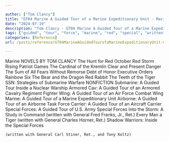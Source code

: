 ```yaml
---

author: ["Tom Clancy"]
title: "GT04 Marine A Guided Tour of a Marine Expeditionary Unit - Marine_split_001.html"
date: "2024-07-19"
description: "Tom Clancy - GT04 Marine A Guided Tour of a Marine Expeditionary Unit"
tags: ["guided", "tour", "force", "marine", "red", "special", "written", "general", "storm", "tiger", "submarine", "inside", "armored", "wing", "airborne", "carrier", "ret", "novel", "tom", "clancy", "hunt", "october", "rising", "patriot", "game"]
categories: [Reference]
url: /posts/reference/GT04MarineAGuidedTourofaMarineExpeditionaryUnit-marinesplit001html

---
```



Marine
NOVELS BY TOM CLANCY
The Hunt for Red October
Red Storm Rising
Patriot Games
The Cardinal of the Kremlin
Clear and Present Danger
The Sum of All Fears
Without Remorse
Debt of Honor
Executive Orders
Rainbow Six
The Bear and the Dragon
Red Rabbit
The Teeth of the Tiger
SSN: Strategies of Submarine Warfare
NONFICTION
Submarine: A Guided Tour Inside a Nuclear Warship
Armored Cav: A Guided Tour of an Armored Cavalry Regiment
Fighter Wing: A Guided Tour of an Air Force Combat Wing
Marine: A Guided Tour of a Marine Expeditionary Unit
Airborne: A Guided Tour of an Airborne Task Force
Carrier: A Guided Tour of an Aircraft Carrier
Special Forces: A Guided Tour of U.S. Army Special Forces
Into the Storm: A Study in Command (written with General Fred Franks, Jr., Ret.)
Every Man a Tiger (written with General Charles Horner, Ret.)
Shadow Warriors: Inside the Special Forces
    (written with General Carl Stiner, Ret., and Tony Koltz)
